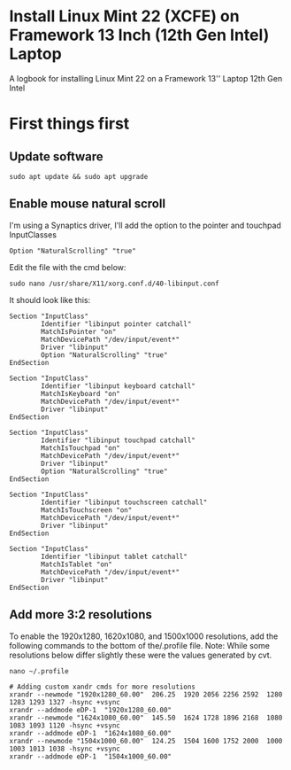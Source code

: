 # Install Linux Mint 22 (XCFE) on Framework 13 Inch (12th Gen Intel) Laptop
A logbook for installing Linux Mint 22 on a Framework 13'' Laptop 12th Gen Intel

# First things first
## Update software
```console
sudo apt update && sudo apt upgrade
```

## Enable mouse natural scroll
I'm using a Synaptics driver, I'll add the option to the pointer and touchpad InputClasses
```
Option "NaturalScrolling" "true"
```

Edit the file with the cmd below:
```
sudo nano /usr/share/X11/xorg.conf.d/40-libinput.conf
```

It should look like this:
```text
Section "InputClass"
        Identifier "libinput pointer catchall"
        MatchIsPointer "on"
        MatchDevicePath "/dev/input/event*"
        Driver "libinput"
        Option "NaturalScrolling" "true"
EndSection

Section "InputClass"
        Identifier "libinput keyboard catchall"
        MatchIsKeyboard "on"
        MatchDevicePath "/dev/input/event*"
        Driver "libinput"
EndSection

Section "InputClass"
        Identifier "libinput touchpad catchall"
        MatchIsTouchpad "on"
        MatchDevicePath "/dev/input/event*"
        Driver "libinput"
        Option "NaturalScrolling" "true"
EndSection

Section "InputClass"
        Identifier "libinput touchscreen catchall"
        MatchIsTouchscreen "on"
        MatchDevicePath "/dev/input/event*"
        Driver "libinput"
EndSection

Section "InputClass"
        Identifier "libinput tablet catchall"
        MatchIsTablet "on"
        MatchDevicePath "/dev/input/event*"
        Driver "libinput"
EndSection
```

## Add more 3:2 resolutions
To enable the 1920x1280, 1620x1080, and 1500x1000 resolutions, add the following commands to the bottom of the/.profile file.
Note: While some resolutions below differ slightly these were the values generated by cvt. 
```
nano ~/.profile
```

```
# Adding custom xandr cmds for more resolutions
xrandr --newmode "1920x1280_60.00"  206.25  1920 2056 2256 2592  1280 1283 1293 1327 -hsync +vsync
xrandr --addmode eDP-1  "1920x1280_60.00"
xrandr --newmode "1624x1080_60.00"  145.50  1624 1728 1896 2168  1080 1083 1093 1120 -hsync +vsync
xrandr --addmode eDP-1  "1624x1080_60.00"
xrandr --newmode "1504x1000_60.00"  124.25  1504 1600 1752 2000  1000 1003 1013 1038 -hsync +vsync
xrandr --addmode eDP-1  "1504x1000_60.00"
```
